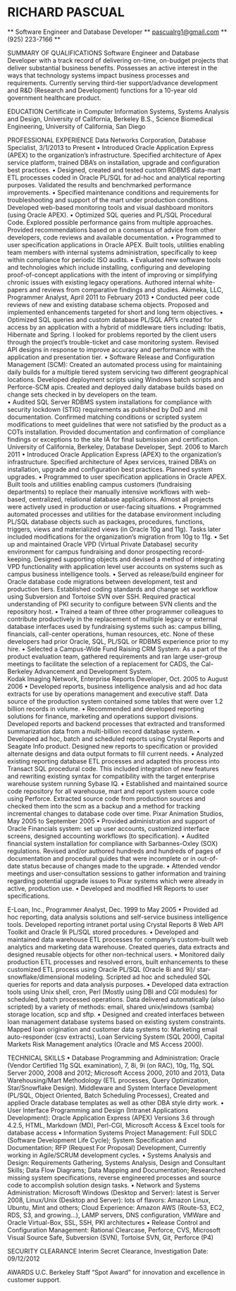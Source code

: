 # RICHARD PASCUAL
** Software Engineer and Database Developer **
[pascualrg1@gmail.com](mailto:pascualrg1@gmailcom)
**(925) 223-7166 **


SUMMARY OF QUALIFICATIONS
Software Engineer and Database Developer with a track record of delivering on-time, on-budget projects that deliver substantial business benefits. Possesses an active interest in the ways that technology systems impact business processes and requirements.  Currently serving third-tier support/advance development and R&D (Research and Development) functions for a 10-year old government healthcare product. 

EDUCATION
Certificate in Computer Information Systems, Systems Analysis and Design, University of California, Berkeley
B.S., Science Biomedical Engineering, University of California, San Diego

PROFESSIONAL EXPERIENCE
Data Networks Corporation, Database Specialist, 3/1/2013 to Present
•	Introduced Oracle Application Express (APEX) to the organization’s infrastructure.  Specified architecture of Apex service platform, trained DBA’s on installation, upgrade and configuration best practices.
•	Designed, created and tested custom RDBMS data-mart ETL processes coded in Oracle PL/SQL for ad-hoc and analytical reporting purposes.  Validated the results and benchmarked performance improvements.
•	Specified maintenance conditions and requirements for troubleshooting and support of the mart under production conditions.  Developed web-based monitoring tools and visual dashboard monitors (using Oracle APEX). 
•	Optimized SQL queries and PL/SQL Procedural Code.  Explored possible performance gains from multiple approaches.  Provided recommendations based on a consensus of advice from other developers, code reviews and available documentation.
•	Programmed to user specification applications in Oracle APEX. Built tools, utilities enabling team members with internal systems administration, specifically to keep within compliance for periodic ISO audits. 
•	Evaluated new software tools and technologies which include installing, configuring and developing proof-of-concept applications with the intent of improving or simplifying chronic issues with existing legacy operations.  Authored internal white-papers and reviews from comparative findings and studies.
Akimeka, LLC, Programmer Analyst, April 2011 to February 2013
•	Conducted peer code reviews of new and existing database schema objects.  Proposed and implemented enhancements targeted for short and long term objectives.
•	Optimized SQL queries and custom database PL/SQL API’s created for access by an application with a hybrid of middleware tiers including:  Ibatis, Hibernate and Spring.  I looked for problems reported by the client users through the project’s trouble-ticket and case monitoring system.  Revised API designs in response to improve accuracy and performance with the application and presentation tier.
•	Software Release and Configuration Management (SCM): Created an automated process using for maintaining daily builds for a multiple tiered system servicing two different geographical locations.  Developed deployment scripts using Windows batch scripts and Perforce-SCM apis.  Created and deployed daily database builds based on change sets checked in by developers on the team.  
•	Audited SQL Server RDBMS system installations for compliance with security lockdown (STIG) requirements as published by DoD and .mil documentation.  Confirmed matching conditions or scripted system modifications to meet guidelines that were not satisfied by the product as a COTs installation.  Provided documentation and confirmation of compliance findings or exceptions to the site IA for final submission and certification.  
University of California, Berkeley, Database Developer, Sept. 2006 to March 2011
•	Introduced Oracle Application Express (APEX) to the organization’s infrastructure.  Specified architecture of Apex services, trained DBA’s on installation, upgrade and configuration best practices.  Planned system upgrades. 
•	Programmed to user specification applications in Oracle APEX.  Built tools and utilities enabling campus customers (fundraising departments) to replace their manually intensive workflows with web-based, centralized, relational database applications.  Almost all projects were actively used in production or user-facing situations.
•	Programmed automated processes and utilities for the database environment including PL/SQL database objects such as packages, procedures, functions, triggers, views and materialized views (in Oracle 10g and 11g).  Tasks later included modifications for the organization’s migration from 10g to 11g.
•	Set up and maintained Oracle VPD (Virtual Private Database) security environment for campus fundraising and donor prospecting record-keeping.  Designed supporting objects and devised a method of integrating VPD functionality with application level user accounts on systems such as campus business intelligence tools.
•	Served as release/build engineer for Oracle database code migrations between development, test and production tiers.  Established coding standards and change set workflow using Subversion and Tortoise SVN over SSH.  Required practical understanding of PKI security to configure between SVN clients and the repository host. 
•	Trained a team of three other programmer colleagues to contribute productively in the replacement of multiple legacy or external database interfaces used by fundraising systems such as: campus billing, financials, call-center operations, human resources, etc.  None of these developers had prior Oracle, SQL, PL/SQL or RDBMS experience prior to my hire.
•	Selected a Campus-Wide Fund Raising CRM System:  As a part of the product evaluation team, gathered requirements and ran large user-group meetings to facilitate the selection of a replacement for CADS, the Cal-Berkeley Advancement and Development System.  
Kodak Imaging Network, Enterprise Reports Developer, Oct. 2005 to August 2006
•	Developed reports, business intelligence analysis and ad hoc data extracts for use by operations management and executive staff.  Data source of the production system contained some tables that were over 1.2 billion records in volume.
•	Recommended and developed reporting solutions for finance, marketing and operations support divisions. Developed reports and backend processes that extracted and transformed summarization data from a multi-billion record database system.
•	Developed ad hoc, batch and scheduled reports using Crystal Reports and Seagate Info product.  Designed new reports to specification or provided alternate designs and data output formats to fill current needs.
•	Analyzed existing reporting database ETL processes and adapted this process into Transact SQL procedural code.  This included integration of new features and rewriting existing syntax for compatibility with the target enterprise warehouse system running Sybase IQ.
•	Established and maintained source code repository for all warehouse, mart and report system source code using Perforce.  Extracted source code from production sources and checked them into the scm as a backup and a method for tracking incremental changes to database code over time.
Pixar Animation Studios, May 2005 to September 2005
•	Provided administration and support of Oracle Financials system: set up user accounts, customized interface screens, designed accounting workflows (to specification). 
•	Audited financial system installation for compliance with Sarbannes-Oxley (SOX) regulations.  Revised and/or authored hundreds and hundreds of pages of documentation and procedural guides that were incomplete or in out-of-date status because of changes made to the upgrade. 
•	Attended vendor meetings and user-consultation sessions to gather information and training regarding potential upgrade issues to Pixar systems which were already in active, production use.
•	Developed and modified HR Reports to user specifications.  

E-Loan, Inc., Programmer Analyst, Dec. 1999 to May 2005
•	Provided ad hoc reporting, data analysis solutions and self-service business intelligence tools.  Developed reporting intranet portal using Crystal Reports 8 Web API Toolkit and Oracle 9i PL/SQL stored procedures.
•	Developed and maintained data warehouse ETL processes for company’s custom-built web analytics and marketing data warehouse.  Created queries, data extracts and designed reusable objects for other non-technical users.
•	Monitored daily production ETL processes and resolved errors, built enhancements to these customized ETL process using Oracle PL/SQL (Oracle 8i and 9i)/ star-snowflake/dimensional modeling.  Scripted ad hoc and scheduled SQL queries for reports and data analysis purposes.
•	Developed data extraction tools using Unix shell, cron, Perl (Mostly using DBI and CGI modules) for scheduled, batch processed operations.  Data delivered automatically (also scripted) by a variety of methods:  email, shared unix/windows (samba) storage location, scp and sftp. 
•	Designed and created interfaces between loan management database systems based on existing system constraints.  Mapped loan origination and customer data systems to:  Marketing email auto-responder (csv extracts), Loan Servicing System (SQL 2000), Capital Markets Risk Management analytics (Oracle and MS Access 2000). 


TECHNICAL SKILLS
•	Database Programming and Administration: Oracle (Vendor Certified 11g SQL examination), 7, 8i, 9i (on RAC), 10g, 11g, SQL Server 2000, 2008 and 2012;  Microsoft Access 2000, 2010 and 2013, Data Warehousing/Mart Methodology (ETL processes, Query Optimization, Star/Snowflake Design).   Middleware and System Interface Development (PL/SQL, Object Oriented, Batch Scheduling Processes), Created and applied Oracle database templates as well as other DBA style dirty work.
•	User Interface Programming and Design (Intranet Applications Development): Oracle Application Express (APEX) Versions 3.6 through 4.2.5, HTML, Markdown (MD), Perl-CGI, Microsoft Access & Excel tools for database access 
•	Information Systems Project Management: Full SDLC (Software Development Life Cycle); System Specification and Documentation; RFP (Request For Proposal) Development, Currently working in Agile/SCRUM development cycles.
•	Systems Analysis and Design: Requirements Gathering, Systems Analysis, Design and Consultant Skills; Data Flow Diagrams; Data Mapping and Documentation; Researched missing system specifications, reverse engineered processes and source code to accomplish solution design tasks.
•	Network and Systems Administration: Microsoft Windows (Desktop and Server): latest is Server 2008, Linux/Unix (Desktop and Server): lots of flavors: Amazon Linux, Ubuntu, Mint and others;  Cloud Experience: Amazon AWS (Route-53, EC2, RDS, S3, and growing…), LAMP servers, DNS configuration, VMWare and Oracle Virtual-Box, SSL, SSH, PKI architectures 
•	Release Control and Configuration Management: Rational Clearcase, Perforce, CVS, Microsoft Visual Source Safe, Subversion (SVN), Tortoise SVN, Git, Perforce (P4)

SECURITY CLEARANCE
Interim Secret Clearance, Investigation Date: 09/12/2012

AWARDS
U.C. Berkeley Staff “Spot Award” for innovation and excellence in customer support.





